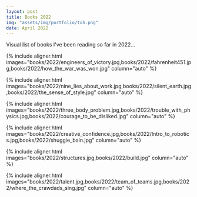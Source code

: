 ```yaml
---
layout: post
title: Books 2022
img: "assets/img/portfolio/toh.png"
date: April 2022
---
```


Visual list of books I've been reading so far in 2022...


{% include aligner.html images="books/2022/engineers_of_victory.jpg,books/2022/fahrenheit451.jpg,books/2022/how_the_war_was_won.jpg" column="auto" %}

{% include aligner.html images="books/2022/nine_lies_about_work.jpg,books/2022/silent_earth.jpg,books/2022/the_sense_of_style.jpg" column="auto" %}

{% include aligner.html images="books/2022/three_body_problem.jpg,books/2022/trouble_with_physics.jpg,books/2022/courage_to_be_disliked.jpg" column="auto" %}

{% include aligner.html images="books/2022/creative_confidence.jpg,books/2022/Intro_to_robotics.jpg,books/2022/shuggie_bain.jpg" column="auto" %}

{% include aligner.html images="books/2022/structures.jpg,books/2022/build.jpg" column="auto" %}

{% include aligner.html images="books/2022/talent.jpg,books/2022/team_of_teams.jpg,books/2022/where_the_crawdads_sing.jpg" column="auto" %}